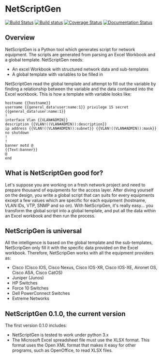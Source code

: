 NetScriptGen
=============
[![Build Status](https://travis-ci.org/JoelCapitao/NetScriptGen.svg?branch=master)](https://travis-ci.org/JoelCapitao/NetScriptGen)
[![Build status](https://ci.appveyor.com/api/projects/status/vd6tkdiwitdnlsrd?svg=true)](https://ci.appveyor.com/project/JoelCapitao/netscriptgen)
[![Coverage Status](https://coveralls.io/repos/JoelCapitao/NetScriptGen/badge.svg?branch=master&service=github)](https://coveralls.io/github/JoelCapitao/NetScriptGen?branch=master)
[![Documentation Status](https://readthedocs.org/projects/netscriptgen/badge/?version=master)](http://readthedocs.org/docs/netscriptgen/en/latest/?badge=latest)

Overview
---------

NetScriptGen is a Python tool which generates script for network equipment. The scripts are generated from parsing an Excel Workbook and a global template.
NetScriptGen needs:

- An excel Workbook with structured network data and sub-templates
- A global template with variables to be filled in

NetScriptGen read the global template and attempt to fill out the variable by finding a relationship between the variable and the data contained into the Excel workbook. This is how a template with variable looks like:

```
hostname {{hostname}}
username {{general_data!user:name:1}} privilege 15 secret {{general_data!user:name:1}}
!
interface Vlan {{VLAN#ADMIN}}
description {{VLAN!((VLAN#ADMIN)):description}}
ip address {{VLAN!((VLAN#ADMIN)):subnet}} {{VLAN!((VLAN#ADMIN)):mask}}
no shutdown
!
!
banner motd @
{{Text:banner}}
@
end
```


What is NetScriptGen good for?
----------------------------------

Let's suppose you are working on a fresh network project and need to prepare thousand
of equipments for the access layer. After diving yourself on the design, you write
a global script that can suits for every equipments except a few values which are
specific for each equipment (hostname, VLAN IDs, VTP, SNMP and so on).
With NetScripGen, it's really easy... you transform the global script into a global
template, and put all the data within an Excel workbook and then run the process.



NetScripGen is universal
----------------------------------

All the intelligence is based on the global template and the sub-templates, NetScripGen only fill
it with the specific data provided on the Excel workbook. Therefore, NetScripGen works with all
the equipment providers as:

- Cisco (Cisco IOS, Cisco Nexus, Cisco IOS-XR, Cisco IOS-XE, Aironet OS, Cisco ASA, Cisco CatOS)
- Juniper (Junos)
- HP Switches
- Force 10 Switches
- Dell PowerConnect Switches
- Extreme Networks



NetScriptGen 0.1.0, the current version
---------------------------

The first version 0.1.0 includes:

- NetScriptGen is tested to work under python 3.x
- The Microsoft Excel spreadsheet file must use the XLSX format. This format uses the Open XML format that makes it easy for other programs, such as OpenOffice, to read XLSX files.

